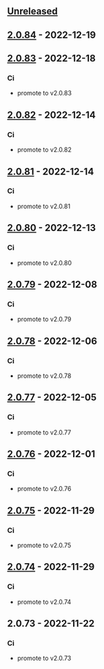 <a name="unreleased"></a>
## [Unreleased]


<a name="2.0.84"></a>
## [2.0.84] - 2022-12-19

<a name="2.0.83"></a>
## [2.0.83] - 2022-12-18
### Ci
- promote to v2.0.83


<a name="2.0.82"></a>
## [2.0.82] - 2022-12-14
### Ci
- promote to v2.0.82


<a name="2.0.81"></a>
## [2.0.81] - 2022-12-14
### Ci
- promote to v2.0.81


<a name="2.0.80"></a>
## [2.0.80] - 2022-12-13
### Ci
- promote to v2.0.80


<a name="2.0.79"></a>
## [2.0.79] - 2022-12-08
### Ci
- promote to v2.0.79


<a name="2.0.78"></a>
## [2.0.78] - 2022-12-06
### Ci
- promote to v2.0.78


<a name="2.0.77"></a>
## [2.0.77] - 2022-12-05
### Ci
- promote to v2.0.77


<a name="2.0.76"></a>
## [2.0.76] - 2022-12-01
### Ci
- promote to v2.0.76


<a name="2.0.75"></a>
## [2.0.75] - 2022-11-29
### Ci
- promote to v2.0.75


<a name="2.0.74"></a>
## [2.0.74] - 2022-11-29
### Ci
- promote to v2.0.74


<a name="2.0.73"></a>
## 2.0.73 - 2022-11-22
### Ci
- promote to v2.0.73


[Unreleased]: https://gitlab.industrysoftware.automation.siemens.com/caas-ops/fleet/aws-usea1-qa-qa/compare/2.0.84...HEAD
[2.0.84]: https://gitlab.industrysoftware.automation.siemens.com/caas-ops/fleet/aws-usea1-qa-qa/compare/2.0.83...2.0.84
[2.0.83]: https://gitlab.industrysoftware.automation.siemens.com/caas-ops/fleet/aws-usea1-qa-qa/compare/2.0.82...2.0.83
[2.0.82]: https://gitlab.industrysoftware.automation.siemens.com/caas-ops/fleet/aws-usea1-qa-qa/compare/2.0.81...2.0.82
[2.0.81]: https://gitlab.industrysoftware.automation.siemens.com/caas-ops/fleet/aws-usea1-qa-qa/compare/2.0.80...2.0.81
[2.0.80]: https://gitlab.industrysoftware.automation.siemens.com/caas-ops/fleet/aws-usea1-qa-qa/compare/2.0.79...2.0.80
[2.0.79]: https://gitlab.industrysoftware.automation.siemens.com/caas-ops/fleet/aws-usea1-qa-qa/compare/2.0.78...2.0.79
[2.0.78]: https://gitlab.industrysoftware.automation.siemens.com/caas-ops/fleet/aws-usea1-qa-qa/compare/2.0.77...2.0.78
[2.0.77]: https://gitlab.industrysoftware.automation.siemens.com/caas-ops/fleet/aws-usea1-qa-qa/compare/2.0.76...2.0.77
[2.0.76]: https://gitlab.industrysoftware.automation.siemens.com/caas-ops/fleet/aws-usea1-qa-qa/compare/2.0.75...2.0.76
[2.0.75]: https://gitlab.industrysoftware.automation.siemens.com/caas-ops/fleet/aws-usea1-qa-qa/compare/2.0.74...2.0.75
[2.0.74]: https://gitlab.industrysoftware.automation.siemens.com/caas-ops/fleet/aws-usea1-qa-qa/compare/2.0.73...2.0.74
